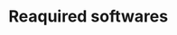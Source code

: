 <!DOCTYPE html>
<html>
<head>
	<title> Software security Assignemt2</title>
</head>
<body>
<h1>Reaquired softwares<h1>
	


</body>
</html>